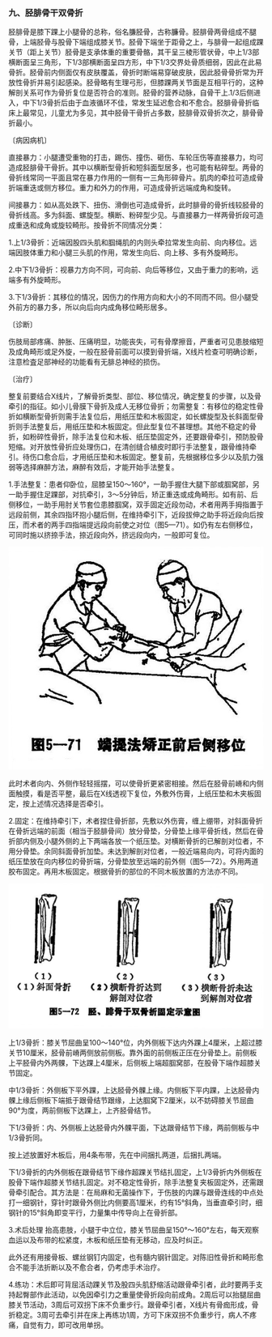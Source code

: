 ### 九、胫腓骨干双骨折

胫腓骨是膝下踝上小腿骨的总称，俗名膁胫骨，古称臁骨。胫腓骨两骨组成不腿骨，上端胫骨与股骨下端组成膝关节。胫骨下端坐于距骨之上，与腓骨一起组成踝关节（距上关节）胫骨是支承体重的重要骨骼，其干呈三棱形管状骨，中上1/3部横断面呈三角形，下1/3部横断面呈四方形，中下1/3交界处骨质细弱，因此在此易骨折。胫骨前内侧面仅有皮肤覆盖，骨折时断端易穿破皮肤，因此胫骨骨折常为开放性骨折并易引起感染。胫骨略有生理弓形，但膝踝两关节面是互相平行的，这种解剖关系可作为骨折复位是否符合的准则。胫骨的营养动脉，自骨干上.1/3后侧进入，中下1/3骨折后由于血液循环不佳，常发生延迟愈合和不愈合。胫腓骨骨折临床上最常见，儿童尤为多见，其中胫骨干骨折占多数，胫腓骨双骨折次之，腓骨骨折最小。

〔病因病机〕

直接暴力：小腿遭受重物的打击，踢伤、撞伤、砸伤、车轮压伤等直接暴力，均可造成胫腓骨干骨折。其中以横断型骨折和短斜面型居多，也可能有粘碎型。两骨的骨折线常同一平面且常在暴力作用的一侧有一三角形碎骨片。肌肉的牵拉可造成骨折端重迭或侧方移位。重力和外力的作用，可造成骨折远端成角和旋转。

间接暴力：如从高处跌下、扭伤、滑倒也可造成骨折，此时腓骨的骨折线较胫骨的骨折线高。多为斜面、螺旋型。横断、粉碎型少见。与直接暴力一样两骨折段可造成重迭和成角或旋较畸形。按骨折不同情况分类：

1.上1/3骨折：近端因股四头肌和腘绳肌的内则头牵拉常发生向前、向内移位。远端因肢体重力和小腿三头肌的作用，常发生向后、向上移、多有外旋畸形。

2.中下1/3骨折：视暴力方向不同，可向前、向后等移位，又由于重力的影响，远端多有外旋畸形。

3.下1/3骨折：其移位的情况，因伤力的作用方向和大小的不同而不同。但小腿受外前方的暴力多，所以向后向内成角移位畸形居多。

〔诊断〕

伤肢局部疼痛、肿胀、压痛明显，功能丧失，可有骨摩擦音，严重者可见患肢缩短及成角畸形或足外旋，一般在胫骨前面可以摸到骨折端，X线片检查可明确诊断，注意检査足部神经的功能看有无腓总神经的损伤。

〔治疗〕

整复前要结合X线片，了解骨折类型、部位、移位情况，确定整复的步骤，以及骨牵引的指征。如小儿骨膜下骨折及成人无移位骨折；勿需整复：有移位的稳定性骨折如横断型骨折则需手法复位后，用纸压垫和木板固定，如长螺旋型及长斜面型骨折则手法整复后，用纸压垫和木板固定。但此型复位不甚理想。其他不稳定的骨折，如粉碎性骨折，除手法复位和木板、纸压垫固定外，还要跟骨牵引，预防股骨短缩。对开放性骨折应处理伤口，在清创缝合植皮时即行手法整复，跟骨维持牵引。待伤口愈合后，才用纸压垫和木板固定。整复前，先根据移位多少以及肌力强弱等选择麻醉方法，麻醉有效后，才能开始手法整复。

1.手法整复：患者仰卧位，屈膝呈150〜160°，一助手握住大腿下部或腘窝部，另一助手握住足踝部，对抗牵引，3〜5分钟后，矫正重迭或成角畸形。如有前、后侧移位，一助手用肘关节套位患膝腘窝，双手固定近段勿动，术者用两手拇指置于远段前侧，其余四指环抱小腿后侧，在维持牵引下，近段拔伸之助手将近段向后按压，而术者的两手四指端提远段向前使之对位（图5—71）。如仍有左右侧移位，可同时施以挤捺手法，捺近段向外，挤远段向内，一般即可复位。

![插图](./img/5-71.jpg)

此时术者向内、外侧作轻轻摇摆，可以使骨折更紧密相接。然后在胫骨前嵴和内侧面触摸，看是否平整，最后在X线透视下复位，外敷外伤膏，上纸压垫和木夹板固定，按上述情况选择是否牵引。

2.固定：在维持牵引下，术者捏住骨折部，先敷以外伤膏，缠上绷带，对斜面骨折在骨折远端的前面（相当于胫腓骨间）放分骨垫，分骨垫上缘平骨折线，然后在骨折部内侧及小腿外侧的上下两端各放一个纸压垫。对横断骨折的已解剖对位者，不用分骨垫。余同斜面骨折加垫。未达到解剖对位者，一般近端易向内，可将内面的纸压垫放在向内移位的骨折端，分骨垫放至远端的前外侧（图5—72）。外用两道胶布固定。再用木板固定。根据骨折的部位的不同木板放置的方法亦不同。

![插图](./img/5-72.jpg)

上1/3骨折：膝关节屈曲呈100〜140°位，内外侧板下达内外踝上4厘米，上超过膝关节10厘米，胫骨前嵴两侧放前侧板。靠外面的前侧板正压在分骨垫上。前侧板上平胫骨内外两髁，下达踝上4厘米，后侧板上端超腘窝部，在股骨下端作超膝关节固定。

中1/3骨折：外侧板下平外踝，上达胫骨外髁上缘。内侧板下平内踝，上达胫骨内髁上缘后侧板下端抵于跟骨结节跟缘，上达腘窝下2厘米，以不妨碍膝关节屈曲90°为度，两前侧板下达踝上，上齐胫骨结节。

下1/3骨折：内、外侧板上达胫骨内外髁平面，下达跟骨结节下缘，两前侧板与中1/3骨折同。

按上述放置好木板后，用4条布带，先在中间捆扎两道，后捆扎两端。

下1/3骨折的内外侧板在跟骨结节下缘作超踝关节结扎固定，上1/3骨折内外侧板在股骨下端作超膝关节结扎固定。对不稳定性骨折，除手法整复夹板固定外，还需跟骨牵引配合。其方法是：在局麻和无菌操作下，于伤肢的内踝与跟骨连线的中点处打一细钢针，穿针时跟骨外侧比内侧要高1厘米，约有15°斜角，当垂直牵引时，细钢针的15°斜角即变平行，力量集中传导向上在骨折部。

3.术后处理 抬高患肢，小腿于中立位，膝关节屈曲呈150°〜160°左右，每天观察血运以及布带的松紧度，木板和纸压垫有无移动，应及时纠正。

此外还有用接骨板、螺丝钢钉内固定，也有髓内钢针固定。对陈旧性骨折和畸形愈合不能手法折断以及不愈合者，仍考虑手术治疗。

4.练功：术后即可背屈活动踝关节及股四头肌舒缩活动跟骨牵引者，此时要两手支持起臀部作此活动，以免因牵引力之重量使骨折段向前成角。2周后可以抬腿屈曲膝关节活动，3周后可双拐下床不负重步行。跟骨牵引者，X线片有骨痂形成，骨折稳定。3周可去牵引并在床上再练功1周，方可下床双拐不负重步行，病人不疼痛，自觉有力，即可改用单拐。
